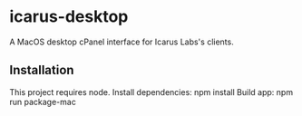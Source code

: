 # icarus-desktop
A MacOS desktop cPanel interface for Icarus Labs's clients.

## Installation
This project requires node.
Install dependencies: npm install
Build app: npm run package-mac